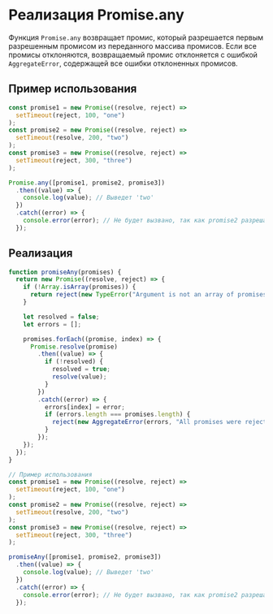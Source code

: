 # Реализация Promise.any

Функция `Promise.any` возвращает промис, который разрешается первым разрешенным промисом из переданного массива промисов. Если все промисы отклоняются, возвращаемый промис отклоняется с ошибкой `AggregateError`, содержащей все ошибки отклоненных промисов.

## Пример использования

```javascript
const promise1 = new Promise((resolve, reject) =>
  setTimeout(reject, 100, "one")
);
const promise2 = new Promise((resolve, reject) =>
  setTimeout(resolve, 200, "two")
);
const promise3 = new Promise((resolve, reject) =>
  setTimeout(reject, 300, "three")
);

Promise.any([promise1, promise2, promise3])
  .then((value) => {
    console.log(value); // Выведет 'two'
  })
  .catch((error) => {
    console.error(error); // Не будет вызвано, так как promise2 разрешается
  });
```

## Реализация

```javascript
function promiseAny(promises) {
  return new Promise((resolve, reject) => {
    if (!Array.isArray(promises)) {
      return reject(new TypeError("Argument is not an array of promises"));
    }

    let resolved = false;
    let errors = [];

    promises.forEach((promise, index) => {
      Promise.resolve(promise)
        .then((value) => {
          if (!resolved) {
            resolved = true;
            resolve(value);
          }
        })
        .catch((error) => {
          errors[index] = error;
          if (errors.length === promises.length) {
            reject(new AggregateError(errors, "All promises were rejected"));
          }
        });
    });
  });
}

// Пример использования
const promise1 = new Promise((resolve, reject) =>
  setTimeout(reject, 100, "one")
);
const promise2 = new Promise((resolve, reject) =>
  setTimeout(resolve, 200, "two")
);
const promise3 = new Promise((resolve, reject) =>
  setTimeout(reject, 300, "three")
);

promiseAny([promise1, promise2, promise3])
  .then((value) => {
    console.log(value); // Выведет 'two'
  })
  .catch((error) => {
    console.error(error); // Не будет вызвано, так как promise2 разрешается
  });
```

